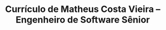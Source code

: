 ---
layout: pagesprint
permalink: /resume/print/pt-br
lang: pt-br
title: Currículo de Matheus Costa Vieira – Engenheiro de Software Sênior
excerpt: "Currículo versão para impressão"
---